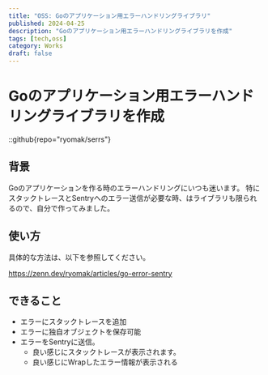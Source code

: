 ```yaml
---
title: "OSS: Goのアプリケーション用エラーハンドリングライブラリ"
published: 2024-04-25
description: "Goのアプリケーション用エラーハンドリングライブラリを作成"
tags: [tech,oss]
category: Works
draft: false
---
```



# Goのアプリケーション用エラーハンドリングライブラリを作成

::github{repo="ryomak/serrs"}

## 背景
Goのアプリケーションを作る時のエラーハンドリングにいつも迷います。
特にスタックトレースとSentryへのエラー送信が必要な時、はライブラリも限られるので、自分で作ってみました。


## 使い方
具体的な方法は、以下を参照してください。  

https://zenn.dev/ryomak/articles/go-error-sentry


## できること
- エラーにスタックトレースを追加
- エラーに独自オブジェクトを保存可能
- エラーをSentryに送信。
  - 良い感じにスタックトレースが表示されます。
  - 良い感じにWrapしたエラー情報が表示される